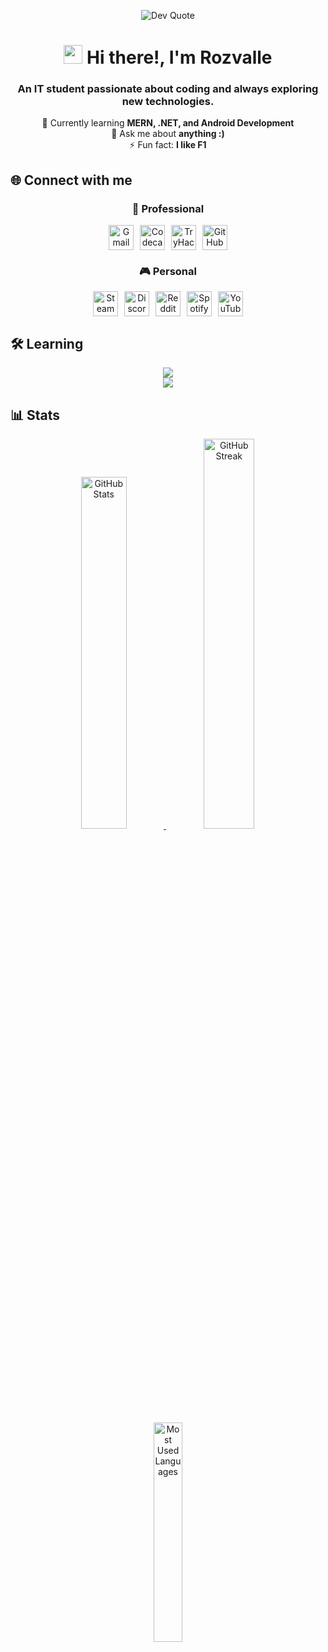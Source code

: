 <p align="center">
    <img src="https://quotes-github-readme.vercel.app/api?type=horizontal&theme=radical" alt="Dev Quote"/>
</p>

<p align="center">
  <h1 align="center"><img src="https://media.giphy.com/media/hvRJCLFzcasrR4ia7z/giphy.gif" width="30px"/> Hi there!, I'm Rozvalle</h1> 
</p>
<h3 align="center">An IT student passionate about coding and always exploring new technologies.</h3>

<p align="center">
  🌱 Currently learning <strong>MERN, .NET, and Android Development</strong> <br>
  💬 Ask me about <strong>anything :)</strong> <br>
  ⚡ Fun fact: <strong>I like F1</strong>
</p>

<h2 align="">🌐 Connect with me</h2>
<p align="center">
    <h3 align="center">📂 Professional</h3>
<p align="center" style="display: flex; justify-content: center; gap: 10px; flex-wrap: wrap;">
  <a href="mailto:elmovaleros11@gmail.com">
    <img height="40" src="https://img.shields.io/badge/Gmail-D14836?style=for-the-badge&logo=gmail&logoColor=white" alt="Gmail"/>
  </a>
  <a href="https://www.codecademy.com/profiles/rozvalle">
    <img height="40" src="https://img.shields.io/badge/Codecademy-1F4056?style=for-the-badge&logo=codecademy&logoColor=white" alt="Codecademy"/>
  </a>
  <a href="https://tryhackme.com/p/hedfevaleros">
    <img height="40" src="https://img.shields.io/badge/TryHackMe-0FA47F?style=for-the-badge&logo=tryhackme&logoColor=white" alt="TryHackMe"/>
  </a>
  <a href="https://github.com/rozvalle">
    <img height="40" src="https://img.shields.io/badge/GitHub-181717?style=for-the-badge&logo=github&logoColor=white" alt="GitHub"/>
  </a>
</p>

<h3 align="center">🎮 Personal</h3>
<p align="center" style="display: flex; justify-content: center; gap: 10px; flex-wrap: wrap;">
  <a href="https://steamcommunity.com/">
    <img height="40" src="https://img.shields.io/badge/Steam-000000?style=for-the-badge&logo=steam&logoColor=white" alt="Steam"/>
  </a>
  <a href="https://discord.com/">
    <img height="40" src="https://img.shields.io/badge/Discord-5865F2?style=for-the-badge&logo=discord&logoColor=white" alt="Discord"/>
  </a>
  <a href="https://reddit.com/">
    <img height="40" src="https://img.shields.io/badge/Reddit-FF4500?style=for-the-badge&logo=reddit&logoColor=white" alt="Reddit"/>
  </a>
  <a href="https://open.spotify.com/user/k0nuxk2dkp9yzrz3vyw498i5e">
    <img height="40" src="https://img.shields.io/badge/Spotify-1DB954?style=for-the-badge&logo=spotify&logoColor=white" alt="Spotify"/>
  </a>
  <a href="https://www.youtube.com/">
    <img height="40" src="https://img.shields.io/badge/YouTube-FF0000?style=for-the-badge&logo=youtube&logoColor=white" alt="YouTube"/>
  </a>
</p>
</p>



<h2 align="">🛠️ Learning</h2>
<p align="center">
  <img src="https://skillicons.dev/icons?i=java,cs,dotnet,kotlin,python,js,html,express,react,nodejs,mysql" /><br>
  <img src="https://skillicons.dev/icons?i=vscode,visualstudio,androidstudio,windows,linux,git,github" />
</p>



<h2 align="">📊 Stats</h2>
<p align="center">
  <a href="https://github.com/anuraghazra/github-readme-stats">
    <img width="38%" src="https://github-readme-stats.vercel.app/api?username=rozvalle&show_icons=true&theme=radical" alt="GitHub Stats"/>
  </a>
  <a href="https://github.com/denvercoder1/github-readme-streak-stats">
    <img width="40%" src="https://streak-stats.demolab.com?user=rozvalle&theme=radical" alt="GitHub Streak"/>
  </a>
</p>

<p align="center">
  <a href="https://github.com/anuraghazra/github-readme-stats">
    <img width="30%" src="https://github-readme-stats.vercel.app/api/top-langs/?username=rozvalle&layout=compact&theme=radical" alt="Most Used Languages"/>
  </a>
</p>
